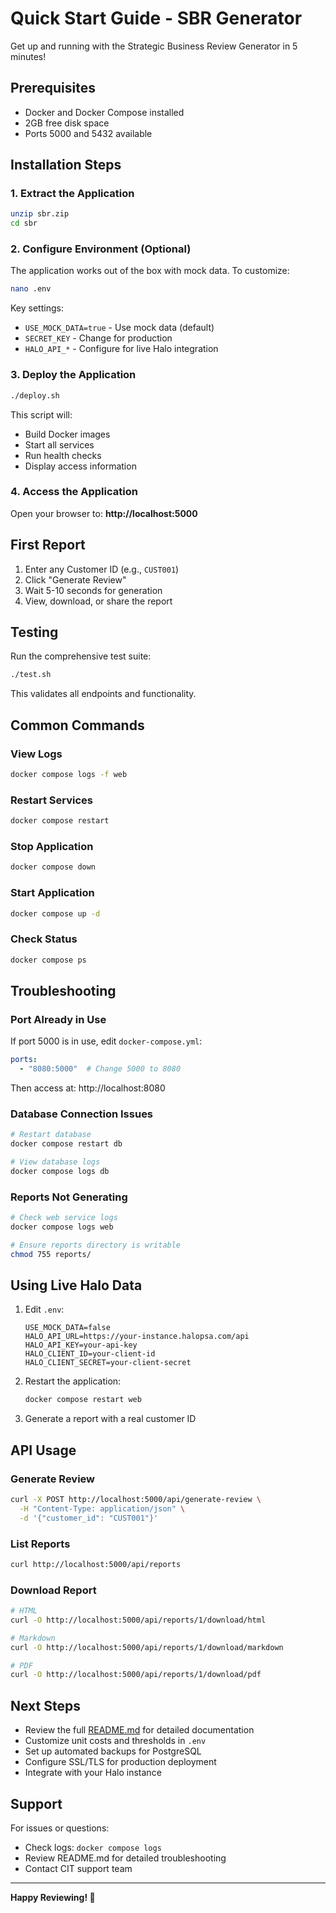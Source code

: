 # Quick Start Guide - SBR Generator

Get up and running with the Strategic Business Review Generator in 5 minutes!

## Prerequisites

- Docker and Docker Compose installed
- 2GB free disk space
- Ports 5000 and 5432 available

## Installation Steps

### 1. Extract the Application

```bash
unzip sbr.zip
cd sbr
```

### 2. Configure Environment (Optional)

The application works out of the box with mock data. To customize:

```bash
nano .env
```

Key settings:
- `USE_MOCK_DATA=true` - Use mock data (default)
- `SECRET_KEY` - Change for production
- `HALO_API_*` - Configure for live Halo integration

### 3. Deploy the Application

```bash
./deploy.sh
```

This script will:
- Build Docker images
- Start all services
- Run health checks
- Display access information

### 4. Access the Application

Open your browser to: **http://localhost:5000**

## First Report

1. Enter any Customer ID (e.g., `CUST001`)
2. Click "Generate Review"
3. Wait 5-10 seconds for generation
4. View, download, or share the report

## Testing

Run the comprehensive test suite:

```bash
./test.sh
```

This validates all endpoints and functionality.

## Common Commands

### View Logs
```bash
docker compose logs -f web
```

### Restart Services
```bash
docker compose restart
```

### Stop Application
```bash
docker compose down
```

### Start Application
```bash
docker compose up -d
```

### Check Status
```bash
docker compose ps
```

## Troubleshooting

### Port Already in Use

If port 5000 is in use, edit `docker-compose.yml`:

```yaml
ports:
  - "8080:5000"  # Change 5000 to 8080
```

Then access at: http://localhost:8080

### Database Connection Issues

```bash
# Restart database
docker compose restart db

# View database logs
docker compose logs db
```

### Reports Not Generating

```bash
# Check web service logs
docker compose logs web

# Ensure reports directory is writable
chmod 755 reports/
```

## Using Live Halo Data

1. Edit `.env`:
   ```env
   USE_MOCK_DATA=false
   HALO_API_URL=https://your-instance.halopsa.com/api
   HALO_API_KEY=your-api-key
   HALO_CLIENT_ID=your-client-id
   HALO_CLIENT_SECRET=your-client-secret
   ```

2. Restart the application:
   ```bash
   docker compose restart web
   ```

3. Generate a report with a real customer ID

## API Usage

### Generate Review
```bash
curl -X POST http://localhost:5000/api/generate-review \
  -H "Content-Type: application/json" \
  -d '{"customer_id": "CUST001"}'
```

### List Reports
```bash
curl http://localhost:5000/api/reports
```

### Download Report
```bash
# HTML
curl -O http://localhost:5000/api/reports/1/download/html

# Markdown
curl -O http://localhost:5000/api/reports/1/download/markdown

# PDF
curl -O http://localhost:5000/api/reports/1/download/pdf
```

## Next Steps

- Review the full [README.md](README.md) for detailed documentation
- Customize unit costs and thresholds in `.env`
- Set up automated backups for PostgreSQL
- Configure SSL/TLS for production deployment
- Integrate with your Halo instance

## Support

For issues or questions:
- Check logs: `docker compose logs`
- Review README.md for detailed troubleshooting
- Contact CIT support team

---

**Happy Reviewing! 🎯**

